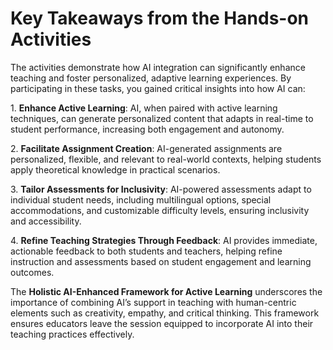 # Key Takeaways from the Hands-on Activities 
The activities demonstrate how AI integration can significantly enhance teaching and foster personalized, adaptive learning experiences. By participating in these tasks, you gained critical insights into how AI can:

1\. 	**Enhance Active Learning**: AI, when paired with active learning techniques, can generate personalized content that adapts in real-time to student performance, increasing both engagement and autonomy.

2\. 	**Facilitate Assignment Creation**: AI-generated assignments are personalized, flexible, and relevant to real-world contexts, helping students apply theoretical knowledge in practical scenarios.

3\. 	**Tailor Assessments for Inclusivity**: AI-powered assessments adapt to individual student needs, including multilingual options, special accommodations, and customizable difficulty levels, ensuring inclusivity and accessibility.

4\. 	**Refine Teaching Strategies Through Feedback**: AI provides immediate, actionable feedback to both students and teachers, helping refine instruction and assessments based on student engagement and learning outcomes.

The **Holistic AI-Enhanced Framework for Active Learning** underscores the importance of combining AI’s support in teaching with human-centric elements such as creativity, empathy, and critical thinking. This framework ensures educators leave the session equipped to incorporate AI into their teaching practices effectively.
